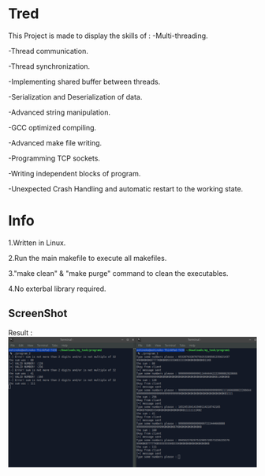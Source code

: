 # Tred

This Project is made to display the skills of :
-Multi-threading.

-Thread communication.

-Thread synchronization.

-Implementing shared buffer between threads.

-Serialization and Deserialization of data.

-Advanced string manipulation.

-GCC optimized compiling.

-Advanced make file writing.

-Programming TCP sockets.

-Writing independent blocks of program.

-Unexpected Crash Handling and automatic restart to the working state.


# Info

1.Written in Linux.

2.Run the main makefile to execute all makefiles.

3."make clean" & "make purge" command to clean the executables.

4.No exterbal library required.

## ScreenShot

Result : ![alt text](https://github.com/Ashinoko/Tred/blob/main/results.png "results")
